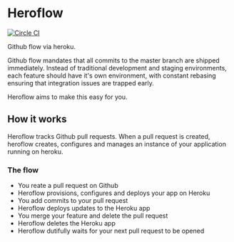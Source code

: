 # Heroflow
[![Circle CI](https://circleci.com/gh/Dakuan/heroflow.svg?style=svg&circle-token=f5e16ddad4d184eeae9f4861bb6b0c17129e964d)](https://circleci.com/gh/Dakuan/heroflow)

Github flow via heroku.

Github flow mandates that all commits to the master branch are shipped immediately. Instead of traditional development and staging environments, each feature should have it's own environment, with constant rebasing ensuring that integration issues are trapped early. 

Heroflow aims to make this easy for you.

## How it works
Heroflow tracks Github pull requests. When a pull request is created, heroflow creates, configures and manages an instance of your application running on heroku.

### The flow

* You reate a pull request on Github
* Heroflow provisions, configures and deploys your app on Heroku
* You add commits to your pull request
* Heroflow deploys updates to the Heroku app
* You merge your feature and delete the pull request
* Heroflow deletes the Heroku app
* Heroflow dutifully waits for your next pull request to be opened